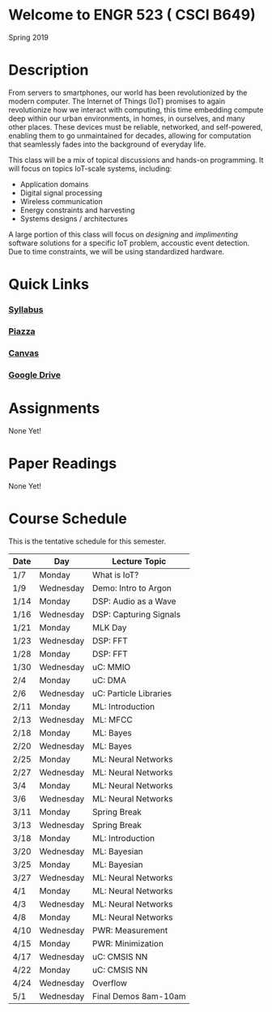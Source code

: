 # Welcome to ENGR 523 ( CSCI B649)

Spring 2019

# Description

From servers to smartphones, our world has been revolutionized by the modern
computer.  The Internet of Things (IoT) promises to again revolutionize how we
interact with computing, this time embedding compute deep within our urban
environments, in homes, in ourselves, and many other places.  These devices
must be reliable, networked, and self-powered, enabling them to go unmaintained
for decades, allowing for computation that seamlessly fades into the background
of everyday life.  

This class will be a mix of topical discussions and hands-on programming.
It will focus on topics IoT-scale systems, including:
* Application domains
* Digital signal processing
* Wireless communication 
* Energy constraints and harvesting
* Systems designs / architectures

A large portion of this class will focus on *designing* and *implimenting*
software solutions for a specific IoT problem, accoustic event detection.  Due
to time constraints, we will be using standardized hardware. 

# Quick Links

### [Syllabus](syllabus.md)

### [Piazza](https://piazza.com/class/jqcjlmgtrub1yh/home)

### [Canvas](https://iu.instructure.com/courses/1773115)

### [Google Drive](https://drive.google.com/drive/folders/13EfRISe_SL5i4uhY8CkOVEvulP0I-mGB?usp=sharing) 

# Assignments 

None Yet!

# Paper Readings

None Yet!

# Course Schedule

This is the tentative schedule for this semester.

| Date  |   Day     | Lecture Topic         |
| --    |  -----    |   -----               |
| 1/7   | Monday    | What is IoT?          |
| 1/9   | Wednesday | Demo:  Intro to Argon |
| 1/14  | Monday    | DSP: Audio as a Wave  | 
| 1/16  | Wednesday | DSP: Capturing Signals|
| 1/21  | Monday    | MLK Day               |
| 1/23  | Wednesday | DSP: FFT              |
| 1/28  | Monday    | DSP: FFT              | 
| 1/30  | Wednesday | uC: MMIO              |
| 2/4   | Monday    | uC: DMA               |
| 2/6   | Wednesday | uC: Particle Libraries|
| 2/11  | Monday    | ML:  Introduction     |
| 2/13  | Wednesday | ML: MFCC              |
| 2/18  | Monday    | ML: Bayes             |
| 2/20  | Wednesday | ML: Bayes             |
| 2/25  | Monday    | ML: Neural Networks   |
| 2/27  | Wednesday | ML: Neural Networks   | 
| 3/4   | Monday    | ML: Neural Networks   |
| 3/6   | Wednesday | ML: Neural Networks   | 
| 3/11  | Monday    | Spring Break          |
| 3/13  | Wednesday | Spring Break          |
| 3/18  | Monday    | ML:  Introduction     |
| 3/20  | Wednesday | ML: Bayesian          |
| 3/25  | Monday    | ML: Bayesian          |
| 3/27  | Wednesday | ML: Neural Networks   |
| 4/1   | Monday    | ML: Neural Networks   |
| 4/3   | Wednesday | ML: Neural Networks   |
| 4/8   | Monday    | ML: Neural Networks   |
| 4/10  | Wednesday | PWR: Measurement      |
| 4/15  | Monday    | PWR: Minimization     |
| 4/17  | Wednesday | uC: CMSIS NN          |
| 4/22  | Monday    | uC: CMSIS NN          |
| 4/24  | Wednesday | Overflow              |
| 5/1   | Wednesday | Final Demos 8am-10am  |

